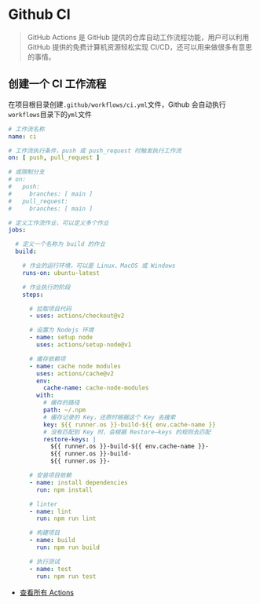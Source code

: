 # Github CI

> GitHub Actions 是 GitHub 提供的仓库自动工作流程功能，用户可以利用 GitHub 提供的免费计算机资源轻松实现 CI/CD，还可以用来做很多有意思的事情。

## 创建一个 CI 工作流程

在项目根目录创建`.github/workflows/ci.yml`文件，Github 会自动执行`workflows`目录下的`yml`文件

```yaml
# 工作流名称
name: ci

# 工作流执行条件，push 或 push_request 时触发执行工作流
on: [ push, pull_request ]

# 或限制分支
# on:
#   push:
#     branches: [ main ]
#   pull_request:
#     branches: [ main ]

# 定义工作流作业，可以定义多个作业
jobs:

  # 定义一个名称为 build 的作业
  build:

    # 作业的运行环境，可以是 Linux、MacOS 或 Windows
    runs-on: ubuntu-latest

    # 作业执行的阶段
    steps:

      # 拉取项目代码
      - uses: actions/checkout@v2

      # 设置为 Nodejs 环境
      - name: setup node
        uses: actions/setup-node@v1

      # 缓存依赖项
      - name: cache node modules
        uses: actions/cache@v2
        env:
          cache-name: cache-node-modules
        with:
          # 缓存的路径
          path: ~/.npm
          # 缓存记录的 Key，还原时根据这个 Key 去搜索
          key: ${{ runner.os }}-build-${{ env.cache-name }}
          # 没有匹配到 Key 时，会根据 Restore—keys 的规则去匹配
          restore-keys: |
            ${{ runner.os }}-build-${{ env.cache-name }}-
            ${{ runner.os }}-build-
            ${{ runner.os }}-

      # 安装项目依赖
      - name: install dependencies
        run: npm install

      # linter
      - name: lint
        run: npm run lint

      # 构建项目
      - name: build
        run: npm run build

      # 执行测试
      - name: test
        run: npm run test
```

- [查看所有 Actions](https://github.com/marketplace?type=actions)
